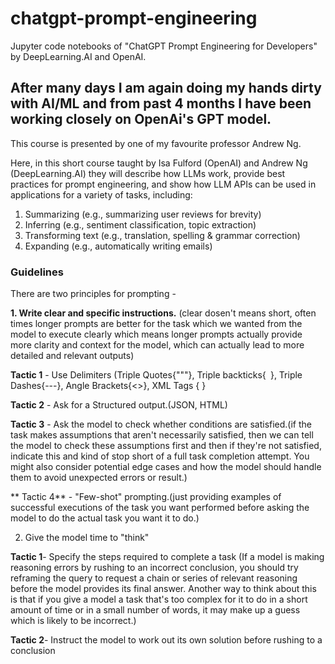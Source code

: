 # chatgpt-prompt-engineering
Jupyter code notebooks of "ChatGPT Prompt Engineering for Developers" by DeepLearning.AI and OpenAI.


## After many days I am again doing my hands dirty with AI/ML and from past 4 months I have been working closely on OpenAi's GPT model.

This course is presented by one of my favourite professor Andrew Ng.

Here, in this short course taught by Isa Fulford (OpenAI) and Andrew Ng (DeepLearning.AI) they will describe how LLMs work, provide best practices for prompt engineering, and show how LLM APIs can be used in applications for a variety of tasks, including:

1. Summarizing (e.g., summarizing user reviews for brevity)
2. Inferring (e.g., sentiment classification, topic extraction)
3. Transforming text (e.g., translation, spelling & grammar correction)
4. Expanding (e.g., automatically writing emails)


### Guidelines

There are two principles for prompting -

**1. Write clear and specific instructions.** (clear dosen't means short, often times longer prompts are better for the task which we wanted from the model to execute clearly which means longer prompts actually provide more clarity and context for the model, which can actually lead to more  detailed and relevant outputs)

**Tactic 1** -  Use Delimiters (Triple Quotes{"""}, Triple backticks{``` ```}, Triple Dashes{---}, Angle Brackets{<>}, XML Tags {<tag> </tag>}

**Tactic 2** -  Ask for a Structured output.(JSON, HTML)

**Tactic 3** - Ask the model to check whether conditions are satisfied.(if the task makes assumptions that aren't necessarily satisfied, then we can tell the model to check these assumptions first and then if they're not satisfied, indicate this and kind of stop short of a full task completion attempt. You might also consider potential edge cases and how the model should handle them to avoid unexpected errors or result.)

** Tactic 4** - "Few-shot" prompting.(just providing examples of successful executions of the task you want performed before asking the model to do the actual task you want it to do.)

2. Give the model time to "think"

**Tactic 1**- Specify the steps required to complete a task (If a model is making reasoning errors by rushing to an incorrect conclusion, you should try reframing the query to request a chain or series of relevant reasoning before the model provides its final answer. Another way to think about this is that if you give a model a task that's too complex for it to do in a short amount of time or in a small number of words, it may make up a guess which is likely to be incorrect.)

**Tactic 2**- Instruct the model to work out its own solution before rushing to a conclusion

